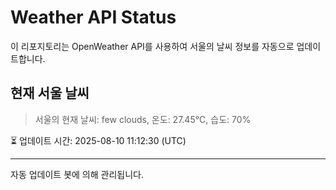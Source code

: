 
# Weather API Status

이 리포지토리는 OpenWeather API를 사용하여 서울의 날씨 정보를 자동으로 업데이트합니다.

## 현재 서울 날씨
> 서울의 현재 날씨: few clouds, 온도: 27.45°C, 습도: 70%

⏳ 업데이트 시간: 2025-08-10 11:12:30 (UTC)

---
자동 업데이트 봇에 의해 관리됩니다.
